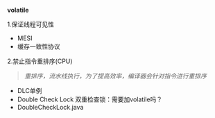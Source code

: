 **volatile**

1.保证线程可见性
- MESI
- 缓存一致性协议

2.禁止指令重排序(CPU)
> *重排序，流水线执行，为了提高效率，编译器会针对指令进行重排序*
- DLC单例
- Double Check Lock 双重检查锁：需要加volatile吗？
- DoubleCheckLock.java
